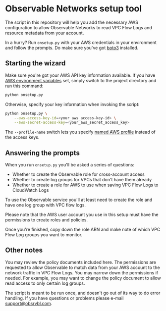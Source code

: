 # Observable Networks setup tool

The script in this repository will help you add the necessary AWS configuration to allow Observable Networks to read VPC Flow Logs and resource metadata from your account.

In a hurry? Run `onsetup.py` with your AWS credentials in your environment and follow the prompts. Do make sure you've got [boto3](https://pypi.python.org/pypi/boto3) installed.

## Starting the wizard

Make sure you're got your AWS API key information available.
If you have [AWS environment variables](http://boto3.readthedocs.io/en/latest/guide/configuration.html#environment-variables) set, simply switch to the project directory and run this command:
```bash
python onsetup.py
```

Otherwise, specify your key information when invoking the script:
```bash
python onsetup.py \
    --aws-access-key-id=<your_aws_access-key-id> \
    --aws-secret-access-key=<your_aws_secret_access_key>
```

The `--profile-name` switch lets you specify [named AWS profile](http://boto3.readthedocs.io/en/latest/guide/configuration.html#shared-credentials-file) instead of the access keys.

## Answering the prompts

When you run `onsetup.py` you'll be asked a series of questions:
* Whether to create the Observable role for cross-account access
* Whether to create log groups for VPCs that don't have them already
* Whether to create a role for AWS to use when saving VPC Flow Logs to CloudWatch Logs

To use the Observable service you'll at least need to create the role and have one log group with VPC flow logs.

Please note that the AWS user account you use in this setup must have the permissions to create roles and policies.  

Once you're finished, copy down the role ARN and make note of which VPC Flow Log groups you want to monitor.

## Other notes

You may review the policy documents included here.
The permissions are requested to allow Observable to match data from your AWS account to the network traffic in VPC Flow Logs.
You may narrow down the permissions if needed. For example, you may want to change the policy document to allow read access to only certain log groups.

The script is meant to be run once, and doesn't go out of its way to do error handling.
If you have questions or problems please e-mail support@obsrvbl.com.
